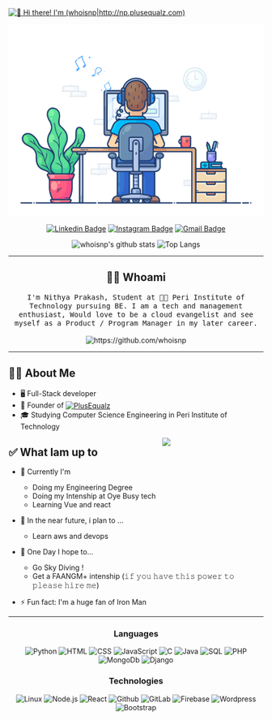 <!-- [<img src="https://raw.githubusercontent.com/Raymo111/Raymo111/master/intro.gif" alt="👋 Hi there! I'm (whoisnp|http://np.plusequalz.com)" title="👋 Hi there! I'm (whoisnp|http://np.plusequalz.com)"/>](http://np.plusequalz.com/) -->
[<img src="https://github.com/whoisnp/whoisnp/blob/main/Intro.gif" alt="👋 Hi there! I'm (whoisnp|http://np.plusequalz.com)" title="👋 Hi there! I'm (whoisnp|http://np.plusequalz.com)"/>](http://np.plusequalz.com/)

<!--

Here are some ideas to get you started:

- 🔭 I’m currently working on ...
- 🌱 I’m currently learning ...
- 👯 I’m looking to collaborate on ...
- 🤔 I’m looking for help with ...
- 💬 Ask me about ...
- 📫 How to reach me: ...
- 😄 Pronouns: ...
- ⚡ Fun fact: ...
-->
<!--
<table>
	<tr>
	</tr>
	<tr>
		<th>
			<h2><code>𝚂𝚙𝚎𝚌𝚒𝚊𝚕</code>: 𝙸'𝚖 𝚙𝚊𝚛𝚝𝚒𝚌𝚒𝚙𝚊𝚝𝚒𝚗𝚐 𝚒𝚗 𝙷𝚊𝚌𝚔𝚝𝚘𝚋𝚎𝚛𝚏𝚎𝚜𝚝!</h2>
			𝙰𝚗𝚢𝚘𝚗𝚎 𝚠𝚑𝚘 𝚠𝚊𝚗𝚝𝚜 𝚝𝚘 𝚒𝚜 𝚠𝚎𝚕𝚌𝚘𝚖𝚎 𝚝𝚘 𝚙𝚊𝚛𝚝𝚒𝚌𝚒𝚙𝚊𝚝𝚎! 𝙹𝚞𝚜𝚝 𝚜𝚒𝚐𝚗 𝚞𝚙 𝚊𝚝 <a href="https://hacktoberfest.digitalocean.com/">𝚑𝚝𝚝𝚙𝚜://𝚑𝚊𝚌𝚔𝚝𝚘𝚋𝚎𝚛𝚏𝚎𝚜𝚝.𝚍𝚒𝚐𝚒𝚝𝚊𝚕𝚘𝚌𝚎𝚊𝚗.𝚌𝚘𝚖/</a>.
				<br>𝙱𝚊𝚜𝚒𝚌𝚊𝚕𝚕𝚢, 𝚖𝚊𝚔𝚎 𝟺 𝙿𝚁𝚜 𝚝𝚘 𝙶𝚒𝚝𝙷𝚞𝚋 𝚛𝚎𝚙𝚘𝚜 𝚊𝚗𝚍 𝚐𝚎𝚝 𝚝𝚑𝚎𝚖 𝚖𝚎𝚛𝚐𝚎𝚍 𝚘𝚛 𝚝𝚊𝚐𝚐𝚎𝚍 <code>hacktoberfest-accepted</code> 𝚠𝚒𝚕𝚕 𝚐𝚎𝚝 𝚌𝚘𝚘𝚕&nbsp𝚜𝚠𝚊𝚐!
		</th>
	</tr>
	<tr>
		<td>
				<b>𝙻𝚒𝚜𝚝 𝚘𝚏 𝚖𝚢 𝚛𝚎𝚙𝚘𝚜 𝚙𝚊𝚛𝚝𝚒𝚌𝚒𝚙𝚊𝚝𝚒𝚗𝚐 𝚒𝚗 𝚝𝚑𝚒𝚜 𝚊𝚠𝚎𝚜𝚘𝚖𝚎 𝚎𝚟𝚎𝚗𝚝:<b>
				<ul>
					
				</ul>
		</td>
	</tr>
</table>
-->

<div align="center" width="50">
    <a  href="https://github.com/whoisnp">
    <!-- <img src="https://github.com/SP-XD/SP-XD/blob/main/images/dev-working.gif?raw=true" href="https://github.com/whoisnp" alt="CoDiNg RocKs"  width="550"/> </a>   -->
    <img src="dev-working.gif" href="https://github.com/whoisnp" alt="CoDiNg RocKs"  width="550"/> </a>  

<!-- ![](https://komarev.com/ghpvc/?username=whoisnp&style=flat&color=orange&label=PROFILE+VIEWS) -->
<br>

[![Linkedin Badge](https://img.shields.io/badge/-NithyaPrakash-blue?style=flat-square&logo=Linkedin&logoColor=white&link=https://www.linkedin.com/in/whoisnp/)](https://www.linkedin.com/in/whoisnp/)
[![Instagram Badge](https://img.shields.io/badge/-Nithyaprakash-e4405f?style=flat-square&logo=Instagram&logoColor=white&link=https://www.instagram.com/__nithya_prakash__/)](https://www.instagram.com/__nithya_prakash__/)
[![Gmail Badge](https://img.shields.io/badge/-nithyap322@gmail.com-d14836?style=flat-square&logo=Gmail&logoColor=white&link=mailto:nithyap322@gmail.com)](mailto:mail@nithyap322@gmail.com)
<!-- [![Website Badge](https://img.shields.io/badge/-np.pluseqaualz.com-e34f26?style=flat-square&logo=HTML5&logoColor=white&link=https://np.plusequalz.com/)](http://np.plusequalz.com/) -->


<img alt="whoisnp's github stats" width="50%" src="https://github-readme-stats.vercel.app/api?username=whoisnp&show_icons=true&count_private=true&hide_border=true&bg_color=50,e96205,904e99&title_color=fff&text_color=fff&icon_color=f2f2f2" href="https://github.com/sp-xd" />
<img alt="Top Langs" width="42%" src="https://github-readme-stats.vercel.app/api/top-langs/?username=whoisnp&layout=compact&count_private=true&&hide_border=true&bg_color=904e99&title_color=fff&text_color=fff&icon_color=f2f2f2&hide=jupyter%20notebook&langs_count=5" href="https://github.com/sp-xd" />

</div>
<hr></hr>
<h2 align="center"> 👨‍💻 Whoami</h2>
<p align="center">
  <samp>I'm Nithya Prakash, Student at 👨‍💻 Peri Institute of Technology pursuing BE. I am a tech and management enthusiast, Would love to be a cloud evangelist and see myself as a Product / Program Manager in my later career.
  </samp>
  <br> <br>
  <img src="https://komarev.com/ghpvc/?username=whoisnp&style=flat&color=orange&label=PROFILE+VIEWS" alt="https://github.com/whoisnp" />
</p>

<hr>



## 👨‍💻 About Me
- 🖥 Full-Stack developer
- 💼 Founder of [<img src="https://plusequalz.com/CommingSoon/assets/img/PlusEqualz.png" height="30em" align="center" alt="PlusEqualz" title="PlusEqualz"/>](https://plusequalz.com)
- 🎓 Studying Computer Science Engineering in Peri Institute of Technology

<img align='right' src='https://media.giphy.com/media/bcKmIWkUMCjVm/giphy.gif' width='200"'>


## ✅ What Iam up to

<!-- - 🔨 I'm Currently Doing my internship at Oye Busy Tech! -->
- 🔨 Currently I'm
    - Doing my Engineering Degree 
    - Doing my Intenship at Oye Busy tech
    - Learning Vue and react 

- 🎯 In the near future, i plan to ...
	- Learn aws and devops
- 🤞 One Day I hope to...
	- Go Sky Diving !
	- Get a  FAANGM+ intenship (𝚒𝚏 𝚢𝚘𝚞 𝚑𝚊𝚟𝚎 𝚝𝚑𝚒𝚜 𝚙𝚘𝚠𝚎𝚛 𝚝𝚘 𝚙𝚕𝚎𝚊𝚜𝚎 𝚑𝚒𝚛𝚎 𝚖𝚎)

- ⚡ Fun fact: I'm a huge fan of Iron Man


<hr></hr>


<div align="center" width="50">

### Languages

![Python](https://img.shields.io/badge/-Python-000?&logo=Python)
![HTML](https://img.shields.io/badge/-HTML5-000?&logo=html5)
![CSS](https://img.shields.io/badge/-CSS3-000?&logo=css3)
![JavaScript](https://img.shields.io/badge/-JavaScript-000?&logo=JavaScript)
![C](https://img.shields.io/badge/-C-000?&logo=C)
![Java](https://img.shields.io/badge/-Java-000?&logo=Java&logoColor=007396)
![SQL](https://img.shields.io/badge/-SQL-000?&logo=MySQL)
![PHP](https://img.shields.io/badge/-Php-000?&logo=Php)
![MongoDb](https://img.shields.io/badge/-MongoDb-000?&logo=MongoDb)
![Django](https://img.shields.io/badge/-Django-000?&logo=Django)



### Technologies

<!-- ![AWS](https://img.shields.io/badge/-AWS-000?&logo=Amazon-AWS&logoColor=F90) -->
![Linux](https://img.shields.io/badge/-Linux-000?&logo=Linux)
![Node.js](https://img.shields.io/badge/-Node.js-000?&logo=Node.js)
![React](https://img.shields.io/badge/-React-000?&logo=React)
![Github](https://img.shields.io/badge/-github-000?&logo=github)
![GitLab](https://img.shields.io/badge/-gitlab-000?&logo=gitlab)
![Firebase](https://img.shields.io/badge/-Firebase-000?&logo=firebase)
![Wordpress](https://img.shields.io/badge/-Wordpress-000?&logo=wordpress)
![Bootstrap](https://img.shields.io/badge/-Bootstrap-000?&logo=Bootstrap)

<!-- ### Full Stack Projects

[![](https://img.shields.io/badge/-🧬%20My%20Website-000)](https://github.com/adamalston/v2)
[![](https://img.shields.io/badge/-🦠%20COVID‑19%20Dashboard-000)](https://github.com/adamalston/COVID-19-Dashboard)
[![](https://img.shields.io/badge/-📝%20Summarizer-000)](https://github.com/adamalston/Summarizer)
[![](https://img.shields.io/badge/-🔬%20Overwatch-000)](https://github.com/adamalston/overwatch)
[![](https://img.shields.io/badge/-🛰%20KubeSat-000)](https://github.com/adamalston/kubesat)
[![](https://img.shields.io/badge/-🔊%20Voice%20Poker-000)](https://github.com/adamalston/Poker)
[![](https://img.shields.io/badge/-🗺%20PokémonGo%20Map-000)](https://github.com/adamalston/PokemonGo-Map) -->



</div>

